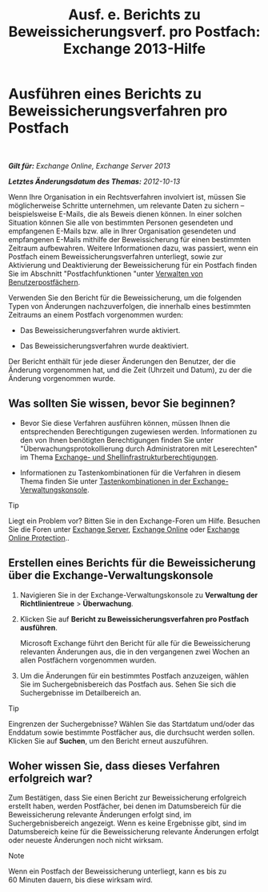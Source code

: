 ﻿---
title: 'Ausf. e. Berichts zu Beweissicherungsverf. pro Postfach: Exchange 2013-Hilfe'
TOCTitle: Ausführen eines Berichts zu Beweissicherungsverfahren pro Postfach
ms:assetid: 98c46226-2f48-42c6-a741-34bb5944f519
ms:mtpsurl: https://technet.microsoft.com/de-de/library/JJ150542(v=EXCHG.150)
ms:contentKeyID: 50474878
ms.date: 04/24/2018
mtps_version: v=EXCHG.150
ms.translationtype: HT
---

# Ausführen eines Berichts zu Beweissicherungsverfahren pro Postfach

 

_**Gilt für:** Exchange Online, Exchange Server 2013_

_**Letztes Änderungsdatum des Themas:** 2012-10-13_

Wenn Ihre Organisation in ein Rechtsverfahren involviert ist, müssen Sie möglicherweise Schritte unternehmen, um relevante Daten zu sichern – beispielsweise E-Mails, die als Beweis dienen können. In einer solchen Situation können Sie alle von bestimmten Personen gesendeten und empfangenen E-Mails bzw. alle in Ihrer Organisation gesendeten und empfangenen E-Mails mithilfe der Beweissicherung für einen bestimmten Zeitraum aufbewahren. Weitere Informationen dazu, was passiert, wenn ein Postfach einem Beweissicherungsverfahren unterliegt, sowie zur Aktivierung und Deaktivierung der Beweissicherung für ein Postfach finden Sie im Abschnitt "Postfachfunktionen "unter [Verwalten von Benutzerpostfächern](manage-user-mailboxes-exchange-2013-help.md).

Verwenden Sie den Bericht für die Beweissicherung, um die folgenden Typen von Änderungen nachzuverfolgen, die innerhalb eines bestimmten Zeitraums an einem Postfach vorgenommen wurden:

  - Das Beweissicherungsverfahren wurde aktiviert.

  - Das Beweissicherungsverfahren wurde deaktiviert.

Der Bericht enthält für jede dieser Änderungen den Benutzer, der die Änderung vorgenommen hat, und die Zeit (Uhrzeit und Datum), zu der die Änderung vorgenommen wurde.

## Was sollten Sie wissen, bevor Sie beginnen?

  - Bevor Sie diese Verfahren ausführen können, müssen Ihnen die entsprechenden Berechtigungen zugewiesen werden. Informationen zu den von Ihnen benötigten Berechtigungen finden Sie unter "Überwachungsprotokollierung durch Administratoren mit Leserechten" im Thema [Exchange- und Shellinfrastrukturberechtigungen](exchange-and-shell-infrastructure-permissions-exchange-2013-help.md).

  - Informationen zu Tastenkombinationen für die Verfahren in diesem Thema finden Sie unter [Tastenkombinationen in der Exchange-Verwaltungskonsole](keyboard-shortcuts-in-the-exchange-admin-center-exchange-online-protection-help.md).


> [!TIP]
> Liegt ein Problem vor? Bitten Sie in den Exchange-Foren um Hilfe. Besuchen Sie die Foren unter <A href="https://go.microsoft.com/fwlink/p/?linkid=60612">Exchange Server</A>, <A href="https://go.microsoft.com/fwlink/p/?linkid=267542">Exchange Online</A> oder <A href="https://go.microsoft.com/fwlink/p/?linkid=285351">Exchange Online Protection</A>..



## Erstellen eines Berichts für die Beweissicherung über die Exchange-Verwaltungskonsole

1.  Navigieren Sie in der Exchange-Verwaltungskonsole zu **Verwaltung der Richtlinientreue** \> **Überwachung**.

2.  Klicken Sie auf **Bericht zu Beweissicherungsverfahren pro Postfach ausführen**.
    
    Microsoft Exchange führt den Bericht für alle für die Beweissicherung relevanten Änderungen aus, die in den vergangenen zwei Wochen an allen Postfächern vorgenommen wurden.

3.  Um die Änderungen für ein bestimmtes Postfach anzuzeigen, wählen Sie im Suchergebnisbereich das Postfach aus. Sehen Sie sich die Suchergebnisse im Detailbereich an.


> [!TIP]
> Eingrenzen der Suchergebnisse? Wählen Sie das Startdatum und/oder das Enddatum sowie bestimmte Postfächer aus, die durchsucht werden sollen. Klicken Sie auf <STRONG>Suchen</STRONG>, um den Bericht erneut auszuführen.



## Woher wissen Sie, dass dieses Verfahren erfolgreich war?

Zum Bestätigen, dass Sie einen Bericht zur Beweissicherung erfolgreich erstellt haben, werden Postfächer, bei denen im Datumsbereich für die Beweissicherung relevante Änderungen erfolgt sind, im Suchergebnisbereich angezeigt. Wenn es keine Ergebnisse gibt, sind im Datumsbereich keine für die Beweissicherung relevante Änderungen erfolgt oder neueste Änderungen noch nicht wirksam.


> [!NOTE]
> Wenn ein Postfach der Beweissicherung unterliegt, kann es bis zu 60&nbsp;Minuten dauern, bis diese wirksam wird.


